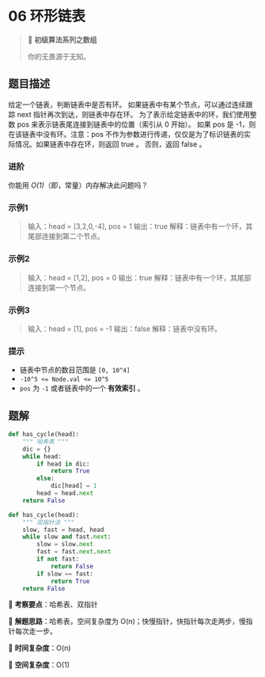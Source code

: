 # 06 环形链表

> 🌈 **初级算法系列之数组**
>
> 你的无畏源于无知。

## 题目描述

给定一个链表，判断链表中是否有环。
如果链表中有某个节点，可以通过连续跟踪 next 指针再次到达，则链表中存在环。 为了表示给定链表中的环，我们使用整数 pos 来表示链表尾连接到链表中的位置（索引从 0 开始）。 如果 pos 是 -1，则在该链表中没有环。注意：pos 不作为参数进行传递，仅仅是为了标识链表的实际情况。如果链表中存在环，则返回 true 。 否则，返回 false 。

### 进阶

你能用 *O(1)*（即，常量）内存解决此问题吗？

### 示例1

> 输入：head = [3,2,0,-4], pos = 1
> 输出：true
> 解释：链表中有一个环，其尾部连接到第二个节点。

### 示例2

> 输入：head = [1,2], pos = 0
> 输出：true
> 解释：链表中有一个环，其尾部连接到第一个节点。

### 示例3

> 输入：head = [1], pos = -1
> 输出：false
> 解释：链表中没有环。

### 提示

- 链表中节点的数目范围是 `[0, 10^4]`
- `-10^5 <= Node.val <= 10^5`
- `pos` 为 `-1` 或者链表中的一个 **有效索引** 。

## 题解

```python
def has_cycle(head):
    """ 哈希表 """
    dic = {}
    while head:
        if head in dic:
            return True
        else:
            dic[head] = 1
        head = head.next
    return False
```

```python
def has_cycle(head):
    """ 双指针法 """
    slow, fast = head, head
    while slow and fast.next:
        slow = slow.next
        fast = fast.next.next
        if not fast:
            return False
        if slow == fast:
            return True
    return False
```

🍥 **考察要点**：哈希表、双指针

🍬 **解题思路**：哈希表，空间复杂度为 O(n)；快慢指针，快指针每次走两步，慢指针每次走一步。

🍉 **时间复杂度**：O(n)

🍭 **空间复杂度**：O(1)
